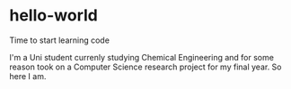 # hello-world
Time to start learning code

I'm a Uni student currenly studying Chemical Engineering and for some reason took on a Computer Science research project for my final year. So here I am.
